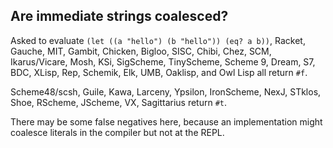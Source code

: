 ## Are immediate strings coalesced?

Asked to evaluate `(let ((a "hello") (b "hello")) (eq? a b))`, Racket, Gauche, MIT, Gambit, Chicken, Bigloo, SISC, Chibi, Chez, SCM, Ikarus/Vicare, Mosh, KSi, SigScheme, TinyScheme, Scheme 9, Dream, S7, BDC, XLisp, Rep, Schemik, Elk, UMB, Oaklisp, and Owl Lisp all return `#f`.

Scheme48/scsh, Guile, Kawa, Larceny, Ypsilon, IronScheme, NexJ, STklos, Shoe, RScheme, JScheme, VX, Sagittarius return `#t`.

There may be some false negatives here, because an implementation might coalesce literals in the compiler but not at the REPL.
